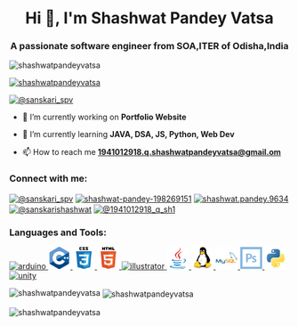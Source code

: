 <h1 align="center">Hi 👋, I'm Shashwat Pandey Vatsa</h1>
<h3 align="center">A passionate software engineer from SOA,ITER of Odisha,India</h3>

<p align="left"> <img src="https://komarev.com/ghpvc/?username=shashwatpandeyvatsa&label=Profile%20views&color=0e75b6&style=flat" alt="shashwatpandeyvatsa" /> </p>

<p align="left"> <a href="https://github.com/ryo-ma/github-profile-trophy"><img src="https://github-profile-trophy.vercel.app/?username=shashwatpandeyvatsa" alt="shashwatpandeyvatsa" /></a> </p>

<p align="left"> <a href="https://twitter.com/@sanskari_spv" target="blank"><img src="https://img.shields.io/twitter/follow/@sanskari_spv?logo=twitter&style=for-the-badge" alt="@sanskari_spv" /></a> </p>

- 🔭 I’m currently working on **Portfolio Website**

- 🌱 I’m currently learning **JAVA, DSA, JS, Python, Web Dev**

- 📫 How to reach me **1941012918.q.shashwatpandeyvatsa@gmail.om**

<h3 align="left">Connect with me:</h3>
<p align="left">
<a href="https://twitter.com/@sanskari_spv" target="blank"><img align="center" src="https://raw.githubusercontent.com/rahuldkjain/github-profile-readme-generator/master/src/images/icons/Social/twitter.svg" alt="@sanskari_spv" height="30" width="40" /></a>
<a href="https://linkedin.com/in/shashwat-pandey-198269151" target="blank"><img align="center" src="https://raw.githubusercontent.com/rahuldkjain/github-profile-readme-generator/master/src/images/icons/Social/linked-in-alt.svg" alt="shashwat-pandey-198269151" height="30" width="40" /></a>
<a href="https://fb.com/shashwat.pandey.9634" target="blank"><img align="center" src="https://raw.githubusercontent.com/rahuldkjain/github-profile-readme-generator/master/src/images/icons/Social/facebook.svg" alt="shashwat.pandey.9634" height="30" width="40" /></a>
<a href="https://instagram.com/@sanskarishashwat" target="blank"><img align="center" src="https://raw.githubusercontent.com/rahuldkjain/github-profile-readme-generator/master/src/images/icons/Social/instagram.svg" alt="@sanskarishashwat" height="30" width="40" /></a>
<a href="https://www.hackerrank.com/@1941012918_q_sh1" target="blank"><img align="center" src="https://raw.githubusercontent.com/rahuldkjain/github-profile-readme-generator/master/src/images/icons/Social/hackerrank.svg" alt="@1941012918_q_sh1" height="30" width="40" /></a>
</p>

<h3 align="left">Languages and Tools:</h3>
<p align="left"> <a href="https://www.arduino.cc/" target="_blank" rel="noreferrer"> <img src="https://cdn.worldvectorlogo.com/logos/arduino-1.svg" alt="arduino" width="40" height="40"/> </a> <a href="https://www.w3schools.com/cpp/" target="_blank" rel="noreferrer"> <img src="https://raw.githubusercontent.com/devicons/devicon/master/icons/cplusplus/cplusplus-original.svg" alt="cplusplus" width="40" height="40"/> </a> <a href="https://www.w3schools.com/css/" target="_blank" rel="noreferrer"> <img src="https://raw.githubusercontent.com/devicons/devicon/master/icons/css3/css3-original-wordmark.svg" alt="css3" width="40" height="40"/> </a> <a href="https://www.w3.org/html/" target="_blank" rel="noreferrer"> <img src="https://raw.githubusercontent.com/devicons/devicon/master/icons/html5/html5-original-wordmark.svg" alt="html5" width="40" height="40"/> </a> <a href="https://www.adobe.com/in/products/illustrator.html" target="_blank" rel="noreferrer"> <img src="https://www.vectorlogo.zone/logos/adobe_illustrator/adobe_illustrator-icon.svg" alt="illustrator" width="40" height="40"/> </a> <a href="https://www.java.com" target="_blank" rel="noreferrer"> <img src="https://raw.githubusercontent.com/devicons/devicon/master/icons/java/java-original.svg" alt="java" width="40" height="40"/> </a> <a href="https://www.linux.org/" target="_blank" rel="noreferrer"> <img src="https://raw.githubusercontent.com/devicons/devicon/master/icons/linux/linux-original.svg" alt="linux" width="40" height="40"/> </a> <a href="https://www.mysql.com/" target="_blank" rel="noreferrer"> <img src="https://raw.githubusercontent.com/devicons/devicon/master/icons/mysql/mysql-original-wordmark.svg" alt="mysql" width="40" height="40"/> </a> <a href="https://www.photoshop.com/en" target="_blank" rel="noreferrer"> <img src="https://raw.githubusercontent.com/devicons/devicon/master/icons/photoshop/photoshop-line.svg" alt="photoshop" width="40" height="40"/> </a> <a href="https://www.python.org" target="_blank" rel="noreferrer"> <img src="https://raw.githubusercontent.com/devicons/devicon/master/icons/python/python-original.svg" alt="python" width="40" height="40"/> </a> <a href="https://unity.com/" target="_blank" rel="noreferrer"> <img src="https://www.vectorlogo.zone/logos/unity3d/unity3d-icon.svg" alt="unity" width="40" height="40"/> </a> </p>

<p><img align="left" src="https://github-readme-stats.vercel.app/api/top-langs?username=shashwatpandeyvatsa&show_icons=true&locale=en&layout=compact" alt="shashwatpandeyvatsa" /></p>

<p>&nbsp;<img align="center" src="https://github-readme-stats.vercel.app/api?username=shashwatpandeyvatsa&show_icons=true&locale=en" alt="shashwatpandeyvatsa" /></p>

<p><img align="center" src="https://github-readme-streak-stats.herokuapp.com/?user=shashwatpandeyvatsa&" alt="shashwatpandeyvatsa" /></p>

<!---
shashwatpandeyvatsa/shashwatpandeyvatsa is a ✨ special ✨ repository because its `README.md` (this file) appears on your GitHub profile.
You can click the Preview link to take a look at your changes.
--->

